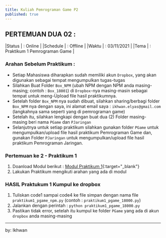 ```yaml
---
title: Kuliah Pemrograman Game P2
published: true
---
```


## PERTEMUAN DUA 02 :

|Status   | : Online                        |
|Schedule | : Offline                       |
|Waktu    | : 03/11/2021                    |
|Tema     | : Praktikum 1 Pemrograman Game  |

### Arahan Sebelum Praktikum :

- Setiap Mahasiswa diharapkan sudah memiliki akun `Dropbox`, yang akan digunakan sebagai tempat mengumpulkan tugas-tugas
- Silahkan Buat Folder `Box_NPM` (ubah NPM dengan NPM anda masing-masing; contoh : `Box_18001`) di `Dropbox`-nya masing-masin sebagai tempat untuk meng-Upload file hasil praktikumnya.
- Setelah folder `Box_NPM` nya sudah dibuat, silahkan sharing/berbagi folder `Box_NPM` nya dengan saya, ini alamat email saya : `ikhwan.elyas@gmail.com` (langkahnya sama seperti yang di pemrograman game)
- Setelah itu, silahkan lengkapi dengan buat dua (2) Folder masing-masing beri nama `PGame` dan `PJaringan` 
- Selanjutnya untuk setiap praktikum silahkan gunakan folder `PGame` untuk mengumpulkan/upload file hasil praktikum Pemrograman Game dan, gunakan Folder `PJaringan` untuk mengumpulkan/upload file hasil praktikum Pemrograman Jaringan. 


### Pertemuan ke 2 - Praktikum 1 
1. Doanload Modul berikut : [Modul Praktikum 1](assets/reff/pgame/Modul_Pgame_prak_1.pdf){:target="_blank"}
2. Lakukan Praktikum mengikuti arahan yang ada di modul


### HASIL Praktukum 1 Kumpul ke dropbox
1. Tuliskan code1 sampai code4 ke file simpan dengan nama file `praktikum1_pgame_npm.py` (contoh : `praktikum1_pgame_18000.py`)
2. Jalankan dengan perintah : `python praktikum1_pgame_18000.py`
3. Pastikan tidak error, setelah itu kumpul ke folder `PGame` yang ada di akun `dropbox` anda masing-masing

***
by: Ikhwan 
